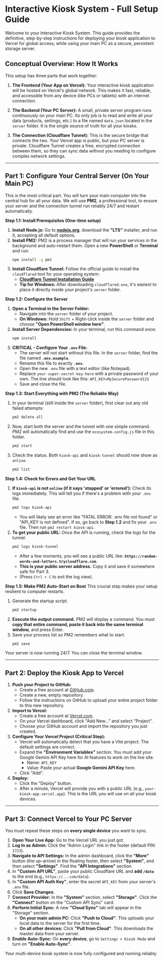 
# Interactive Kiosk System - Full Setup Guide

Welcome to your Interactive Kiosk System. This guide provides the definitive, step-by-step instructions for deploying your kiosk application to Vercel for global access, while using your main PC as a secure, persistent storage server.

## Conceptual Overview: How It Works

This setup has three parts that work together:

1.  **The Frontend (Your App on Vercel):** Your interactive kiosk application will be hosted on Vercel's global network. This makes it fast, reliable, and accessible from any device (like PCs or tablets) with an internet connection.

2.  **The Backend (Your PC Server):** A small, private server program runs continuously on your main PC. Its only job is to read and write all your data (products, settings, etc.) to a file named `data.json` located in the `server` folder. It is the single source of truth for all your kiosks.

3.  **The Connection (Cloudflare Tunnel):** This is the secure bridge that connects the two. Your Vercel app is public, but your PC server is private. Cloudflare Tunnel creates a free, encrypted connection between them, so they can sync data without you needing to configure complex network settings.

---

## Part 1: Configure Your Central Server (On Your Main PC)

This is the most critical part. You will turn your main computer into the central hub for all your data. We will use **PM2**, a professional tool, to ensure your server and the connection tunnel run reliably 24/7 and restart automatically.

**Step 1.1: Install Prerequisites (One-time setup)**

1.  **Install Node.js:** Go to [**nodejs.org**](https://nodejs.org/), download the **"LTS"** installer, and run it, accepting all default options.
2.  **Install PM2:** PM2 is a process manager that will run your services in the background and auto-restart them. Open a new **PowerShell** or **Terminal** and run:
    ```bash
    npm install -g pm2
    ```
3.  **Install Cloudflare Tunnel:** Follow the official guide to install the `cloudflared` tool for your operating system:
    *   **[Cloudflare Tunnel Installation Guide](https://developers.cloudflare.com/cloudflare-one/connections/connect-apps/install-and-setup/installation/)**
    *   **Tip for Windows:** After downloading `cloudflared.exe`, it's easiest to place it directly inside your project's `server` folder.

**Step 1.2: Configure the Server**

1.  **Open a Terminal in the Server Folder:**
    *   Navigate into the `server` folder of your project.
    *   **On Windows:** Hold `Shift` + Right-click inside the `server` folder and choose **"Open PowerShell window here"**.
2.  **Install Server Dependencies:** In your terminal, run this command once:
    ```bash
    npm install
    ```
3.  **CRITICAL - Configure Your `.env` File:**
    *   The server will not start without this file. In the `server` folder, find the file named **`.env.example`**.
    *   Rename this file to exactly **`.env`**.
    *   Open the new `.env` file with a text editor (like Notepad).
    *   Replace `your-super-secret-key-here` with a private password of your own. The line should look like this: `API_KEY=MySecurePassword123`
    *   Save and close the file.

**Step 1.3: Start Everything with PM2 (The Reliable Way)**

1.  In your terminal (still inside the `server` folder), first clear out any old failed attempts:
    ```bash
    pm2 delete all
    ```
2.  Now, start both the server and the tunnel with one simple command. PM2 will automatically find and use the `ecosystem.config.js` file in this folder.
    ```bash
    pm2 start
    ```
3.  Check the status. Both `kiosk-api` and `kiosk-tunnel` should now show as `online`.
    ```bash
    pm2 list
    ```

**Step 1.4: Check for Errors and Get Your URL**

1.  **If `kiosk-api` is not `online` (if it says 'stopped' or 'errored'):** Check its logs immediately. This will tell you if there's a problem with your `.env` file.
    ```bash
    pm2 logs kiosk-api
    ```
    *   You will likely see an error like "FATAL ERROR: .env file not found" or "API_KEY is not defined". If so, go back to **Step 1.2** and fix your `.env` file. Then run `pm2 restart kiosk-api`.
2.  **To get your public URL:** Once the API is running, check the logs for the tunnel.
    ```bash
    pm2 logs kiosk-tunnel
    ```
    *   After a few moments, you will see a public URL like: **`https://random-words-and-letters.trycloudflare.com`**.
    *   **This is your public server address.** Copy it and save it somewhere safe for Part 3.
    *   (Press `Ctrl + C` to exit the log view).

**Step 1.5: Make PM2 Auto-Start on Boot**
This crucial step makes your setup resilient to computer restarts.

1.  Generate the startup script.
    ```bash
    pm2 startup
    ```
2.  **Execute the output command.** PM2 will display a command. You must **copy that entire command, paste it back into the same terminal window,** and press Enter.
3.  Save your process list so PM2 remembers what to start.
    ```bash
    pm2 save
    ```
Your server is now running 24/7. You can close the terminal window.

---

## Part 2: Deploy the Kiosk App to Vercel

1.  **Push your Project to GitHub:**
    *   Create a free account at [GitHub.com](https://github.com/).
    *   Create a new, empty repository.
    *   Follow the instructions on GitHub to upload your entire project folder to this new repository.
2.  **Import to Vercel:**
    *   Create a free account at [Vercel.com](https://vercel.com/).
    *   On your Vercel dashboard, click "Add New..." and select "Project".
    *   Choose your GitHub account and import the repository you just created.
3.  **Configure Your Vercel Project (Critical Step):**
    *   Vercel will automatically detect that you have a Vite project. The default settings are correct.
    *   Expand the **"Environment Variables"** section. You must add your Google Gemini API Key here for AI features to work on the live site.
        *   Name: `API_KEY`
        *   Value: Paste your actual **Google Gemini API Key** here.
    *   Click "Add".
4.  **Deploy:**
    *   Click the "Deploy" button.
    *   After a minute, Vercel will provide you with a public URL (e.g., `your-kiosk-app.vercel.app`). This is the URL you will use on all your kiosk devices.

---

## Part 3: Connect Vercel to Your PC Server

You must repeat these steps on **every single device** you want to sync.

1.  **Open Your Live App:** Go to the Vercel URL you just got.
2.  **Log In as Admin:** Click the "Admin Login" link in the footer (default PIN: `1723`).
3.  **Navigate to API Settings:** In the admin dashboard, click the **"More"** button (the up-arrow) in the floating footer, then select **"System"**, and then select **"Settings"**. Find the **"API Integrations"** section.
4.  In **"Custom API URL"**, paste your public Cloudflare URL and **add `/data`** to the end (e.g., `https://...com/data`).
5.  In **"Custom API Auth Key"**, enter the secret `API_KEY` from your server's `.env` file.
6.  Click **Save Changes**.
7.  **Connect Provider:** In the **"System"** section, select **"Storage"**. Click the **"Connect"** button on the "Custom API Sync" card.
8.  **Perform Initial Sync:** A new **"Cloud Sync"** tab will appear in the "Storage" section.
    *   **On your main admin PC:** Click **"Push to Cloud"**. This uploads your local data to the server for the first time.
    *   **On all other devices:** Click **"Pull from Cloud"**. This downloads the master data from your server.
9.  **Enable Auto-Sync:** On **every device**, go to `Settings > Kiosk Mode` and turn on **"Enable Auto-Sync"**.

Your multi-device kiosk system is now fully configured and running reliably.
